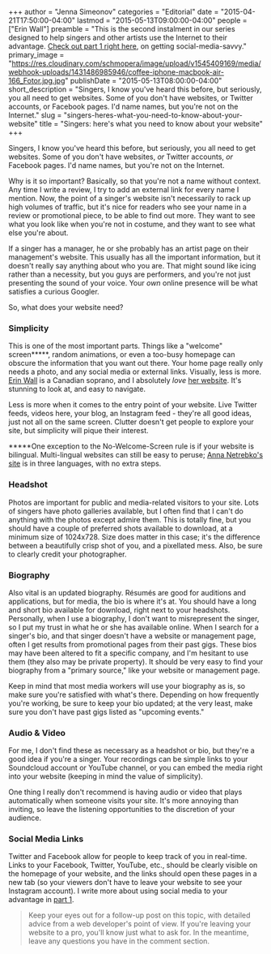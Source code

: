 +++
author = "Jenna Simeonov"
categories = "Editorial"
date = "2015-04-21T17:50:00-04:00"
lastmod = "2015-05-13T09:00:00-04:00"
people = ["Erin Wall"]
preamble = "This is the second instalment in our series designed to help singers and other artists use the Internet to their advantage. [Check out part 1 right here](/singers-heres-how-to-use-social-media/), on getting social-media-savvy."
primary_image = "https://res.cloudinary.com/schmopera/image/upload/v1545409169/media/webhook-uploads/1431486985946/coffee-iphone-macbook-air-166_Fotor.jpg.jpg"
publishDate = "2015-05-13T08:00:00-04:00"
short_description = "Singers, I know you&#039;ve heard this before, but seriously, you all need to get websites. Some of you don&#039;t have websites, or Twitter accounts, or Facebook pages. I&#039;d name names, but you&#039;re not on the Internet."
slug = "singers-heres-what-you-need-to-know-about-your-website"
title = "Singers: here&#039;s what you need to know about your website"
+++

Singers, I know you've heard this before, but seriously, you all need to get websites. Some of you don't have websites, *or* Twitter accounts, *or* Facebook pages. I'd name names, but you're not on the Internet.

Why is it so important? Basically, so that you're not a name without context. Any time I write a review, I try to add an external link for every name I mention. Now, the point of a singer's website isn't necessarily to rack up high volumes of traffic, but it's nice for readers who see your name in a review or promotional piece, to be able to find out more. They want to see what you look like when you're not in costume, and they want to see what else you're about.

If a singer has a manager, he or she probably has an artist page on their management's website. This usually has all the important information, but it doesn't really say anything about who you are. That might sound like icing rather than a necessity, but you guys are performers, and you're not just presenting the sound of your voice. Your *own* online presence will be what satisfies a curious Googler.

So, what does your website need?

### Simplicity

This is one of the most important parts. Things like a "welcome" screen*****, random animations, or even a too-busy homepage can obscure the information that you want out there. Your home page really only needs a photo, and any social media or external links. Visually, less is more. [Erin Wall](http://www.erinwall.com/) is a Canadian soprano, and I absolutely *love* [her website](http://www.erinwall.com/). It's stunning to look at, and easy to navigate.

Less is more when it comes to the entry point of your website. Live Twitter feeds, videos here, your blog, an Instagram feed - they're all good ideas, just not all on the same screen. Clutter doesn't get people to explore your site, but simplicity will pique their interest.

*****One exception to the No-Welcome-Screen rule is if your website is bilingual. Multi-lingual websites can still be easy to peruse; [Anna Netrebko's site](http://www.annanetrebko.com/) is in three languages, with no extra steps.

### Headshot

Photos are important for public and media-related visitors to your site. Lots of singers have photo galleries available, but I often find that I can't do anything with the photos except admire them. This is totally fine, but you should have a couple of preferred shots available to download, at a minimum size of 1024x728. Size does matter in this case; it's the difference between a beautifully crisp shot of you, and a pixellated mess. Also, be sure to clearly credit your photographer.

### Biography

Also vital is an updated biography. Résumés are good for auditions and applications, but for media, the bio is where it's at. You should have a long and short bio available for download, right next to your headshots. Personally, when I use a biography, I don't want to misrepresent the singer, so I put my trust in what he or she has available online. When I search for a singer's bio, and that singer doesn't have a website or management page, often I get results from promotional pages from their past gigs. These bios may have been altered to fit a specific company, and I'm hesitant to use them (they also may be private property). It should be very easy to find your biography from a "primary source," like your website or management page.

Keep in mind that most media workers will use your biography as is, so make sure you're satisfied with what's there. Depending on how frequently you're working, be sure to keep your bio updated; at the very least, make sure you don't have past gigs listed as "upcoming events."

### Audio & Video

For me, I don't find these as necessary as a headshot or bio, but they're a good idea if you're a singer. Your recordings can be simple links to your Soundcloud account or YouTube channel, or you can embed the media right into your website (keeping in mind the value of simplicity).

One thing I really don't recommend is having audio or video that plays automatically when someone visits your site. It's more annoying than inviting, so leave the listening opportunities to the discretion of your audience.

### Social Media Links

Twitter and Facebook allow for people to keep track of you in real-time. Links to your Facebook, Twitter, YouTube, etc., should be clearly visible on the homepage of your website, and the links should open these pages in a new tab (so your viewers don't have to leave your website to see your Instagram account). I write more about using social media to your advantage in [part 1](/singers-heres-how-to-use-social-media/).

>Keep your eyes out for a follow-up post on this topic, with detailed advice from a web developer's point of view. If you're leaving your website to a pro, you'll know just what to ask for. In the meantime, leave any questions you have in the comment section.
